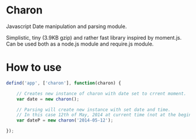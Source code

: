 Charon
======

Javascript Date manipulation and parsing module.

Simplistic, tiny (3.9KB gzip) and rather fast library inspired by moment.js.
Can be used both as a node.js module and require.js module.

How to use
======

````js
defind('app', ['charon'], function(charon) {

	// Creates new instance of charon with date set to crrent moment.
	var date = new charon();

	// Parsing will create new instance with set date and time.
	// In this case 12th of May, 2014 at current time (not at the beginning of the day).
	var dateP = new charon('2014-05-12');

});

````
